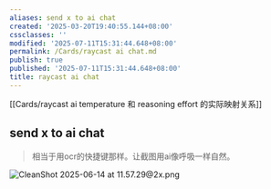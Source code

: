 ```yaml
---
aliases: send x to ai chat
created: '2025-03-20T19:40:55.144+08:00'
cssclasses: ''
modified: '2025-07-11T15:31:44.648+08:00'
permalink: /Cards/raycast ai chat.md
publish: true
published: '2025-07-11T15:31:44.648+08:00'
title: raycast ai chat
---
```

[[Cards/raycast ai temperature 和 reasoning effort 的实际映射关系]]

## send x to ai chat
> 相当于用ocr的快捷键那样。让截图用ai像呼吸一样自然。

![CleanShot 2025-06-14 at 11.57.29@2x.png](https://pub-pic.oldwinter.top/2025/06/23ce035b373b0be2816b2a8aac107a38.png)
